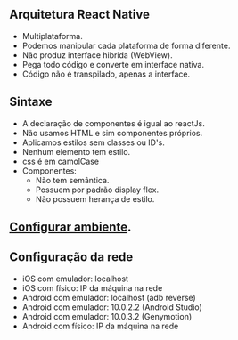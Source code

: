 ## Arquitetura React Native

- Multiplataforma.
- Podemos manipular cada plataforma de forma diferente.
- Não produz interface hibrida (WebView).
- Pega todo código e converte em interface nativa.
- Código não é transpilado, apenas a interface.

## Sintaxe

- A declaração de componentes é igual ao reactJs.
- Não usamos HTML e sim componentes próprios.
- Aplicamos estilos sem classes ou ID's.
- Nenhum elemento tem estilo.
- css é em camolCase
- Componentes:
  - Não tem semântica.
  - Possuem por padrão display flex.
  - Não possuem herança de estilo.

## [ Configurar ambiente](https://react-native.rocketseat.dev/android/windows).

## Configuração da rede

- iOS com emulador: localhost
- iOS com físico: IP da máquina na rede
- Android com emulador: localhost (adb reverse)
- Android com emulador: 10.0.2.2 (Android Studio)
- Android com emulador: 10.0.3.2 (Genymotion)
- Android com físico: IP da máquina na rede
